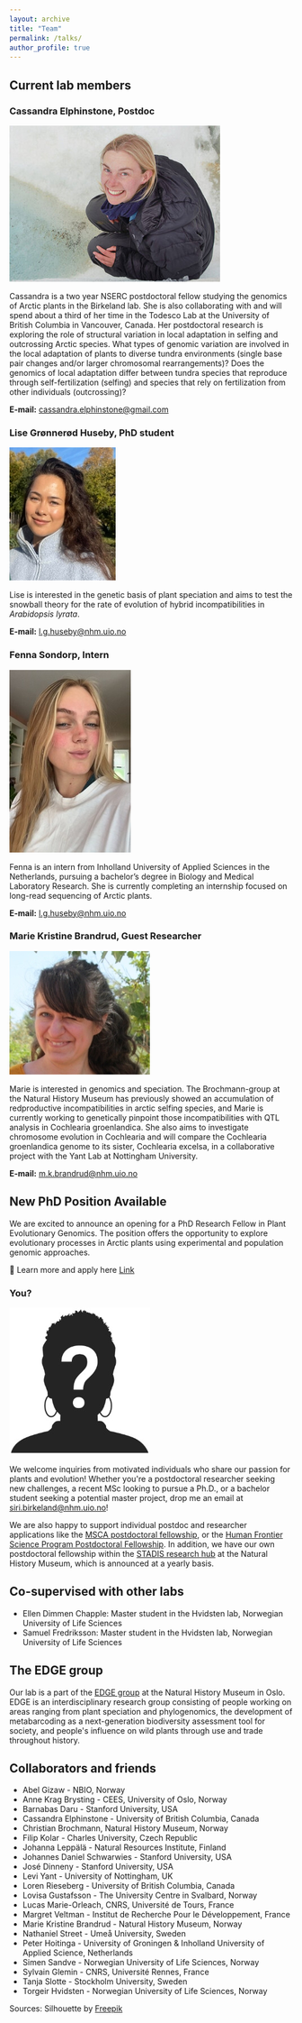 ```yaml
---
layout: archive
title: "Team"
permalink: /talks/
author_profile: true
---
```


## Current lab members

### Cassandra Elphinstone, Postdoc
![Cassandra Elphinstone](/images/elphinstone_cassandra-1_50_1_75.jpg)

Cassandra is a two year NSERC postdoctoral fellow studying the genomics of Arctic plants in the Birkeland lab. She is also collaborating with and will spend about a third of her time in the Todesco Lab at the University of British Columbia in Vancouver, Canada. Her postdoctoral research is exploring the role of structural variation in local adaptation in selfing and outcrossing Arctic species. What types of genomic variation are involved in the local adaptation of plants to diverse tundra environments (single base pair changes and/or larger chromosomal rearrangements)? Does the genomics of local adaptation differ between tundra species that reproduce through self-fertilization (selfing) and species that rely on fertilization from other individuals (outcrossing)?

**E-mail:** [cassandra.elphinstone@gmail.com](mailto:cassandra.elphinstone@gmail.com)

### Lise Grønnerød Huseby, PhD student

![Lise Huseby](/images/Lise_resized4.jpeg) 

Lise is interested in the genetic basis of plant speciation and aims to test the snowball theory for the rate of evolution of hybrid incompatibilities in *Arabidopsis lyrata*. 

**E-mail:** [l.g.huseby@nhm.uio.no](mailto:l.g.huseby@nhm.uio.no)

### Fenna Sondorp, Intern
![Fenna Sondorp](/images/Fenna_Sondorp_25_1_75.jpeg)

Fenna is an intern from Inholland University of Applied Sciences in the Netherlands, pursuing a bachelor’s degree in Biology and Medical Laboratory Research. She is currently completing an internship focused on long-read sequencing of Arctic plants.

**E-mail:** [l.g.huseby@nhm.uio.no](mailto:l.g.huseby@nhm.uio.no)

### Marie Kristine Brandrud, Guest Researcher

![Marie Kristine Brandrud](/images/Marie_resize3.jpeg) 

Marie is interested in genomics and speciation. The Brochmann-group at the Natural History Museum has previously showed an accumulation of redproductive incompatibilities in arctic selfing species, and Marie is currently working to genetically pinpoint those incompatibilities with QTL analysis in Cochlearia groenlandica. She also aims to investigate chromosome evolution in Cochlearia and will compare the Cochlearia groenlandica genome to its sister, Cochlearia excelsa, in a collaborative project with the Yant Lab at Nottingham University. 

**E-mail:** [m.k.brandrud@nhm.uio.no](mailto:m.k.brandrud@nhm.uio.no)

## New PhD Position Available

We are excited to announce an opening for a PhD Research Fellow in Plant Evolutionary Genomics. The position offers the opportunity to explore evolutionary processes in Arctic plants using experimental and population genomic approaches.

📌 Learn more and apply here [Link](https://www.jobbnorge.no/en/available-jobs/job/281132/phd-research-fellow-in-plant-evolutionary-genomics)

### You?

![prospective student or postdoc 1](/images/Silhouette_resize.jpeg) 

We welcome inquiries from motivated individuals who share our passion for plants and evolution! Whether you're a postdoctoral researcher seeking new challenges, a recent MSc looking to pursue a Ph.D., or a bachelor student seeking a potential master project, drop me an email at [siri.birkeland@nhm.uio.no](mailto:siri.birkeland@nhm.uio.no)! 

We are also happy to support individual postdoc and researcher applications like the [MSCA postdoctoral fellowship](https://marie-sklodowska-curie-actions.ec.europa.eu/actions/postdoctoral-fellowships), or the [Human Frontier Science Program Postdoctoral Fellowship](https://www.hfsp.org/funding/hfsp-funding/postdoctoral-fellowships). In addition, we have our own postdoctoral fellowship within the [STADIS research hub](https://www.nhm.uio.no/english/research/groups/stadis/) at the Natural History Museum, which is announced at a yearly basis. 

## Co-supervised with other labs

- Ellen Dimmen Chapple: Master student in the Hvidsten lab, Norwegian University of Life Sciences
- Samuel Fredriksson: Master student in the Hvidsten lab, Norwegian University of Life Sciences

## The EDGE group

Our lab is a part of the [EDGE group](https://www.nhm.uio.no/english/research/groups/edge/) at the Natural History Museum in Oslo. EDGE is an interdisciplinary research group consisting of people working on areas ranging from plant speciation and phylogenomics, the development of metabarcoding as a next-generation biodiversity assessment tool for society, and people's influence on wild plants through use and trade throughout history.   

## Collaborators and friends

- Abel Gizaw - NBIO, Norway  
- Anne Krag Brysting - CEES, University of Oslo, Norway  
- Barnabas Daru - Stanford University, USA  
- Cassandra Elphinstone - University of British Columbia, Canada  
- Christian Brochmann, Natural History Museum, Norway  
- Filip Kolar - Charles University, Czech Republic  
- Johanna Leppälä - Natural Resources Institute, Finland  
- Johannes Daniel Schwarwies - Stanford University, USA  
- José Dinneny - Stanford University, USA  
- Levi Yant - University of Nottingham, UK  
- Loren Rieseberg - University of British Columbia, Canada  
- Lovisa Gustafsson - The University Centre in Svalbard, Norway  
- Lucas Marie-Orleach, CNRS, Université de Tours, France  
- Margret Veltman - Institut de Recherche Pour le Développement, France  
- Marie Kristine Brandrud - Natural History Museum, Norway  
- Nathaniel Street - Umeå University, Sweden  
- Peter Hoitinga - University of Groningen & Inholland University of Applied Science, Netherlands  
- Simen Sandve - Norwegian University of Life Sciences, Norway  
- Sylvain Glemin - CNRS, Université Rennes, France  
- Tanja Slotte - Stockholm University, Sweden  
- Torgeir Hvidsten - Norwegian University of Life Sciences, Norway  

Sources: Silhouette by [Freepik](https://www.freepik.com/free-vector/hand-drawn-question-mark-silhouette_81102255.htm#query=anonymous%20profile&position=6&from_view=keyword&track=ais_user&uuid=0a124e14-628a-4df4-b7ee-81b654165112)
